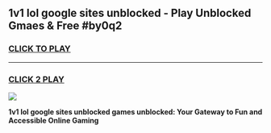 
## 1v1 lol google sites unblocked - Play Unblocked Gmaes & Free #by0q2
<h3>
<a href="https://news.freeplayer.one?title=1v1_lol_google_sites_unblocked&ref=26F">CLICK TO PLAY</a></h3>
<hr>

<h3>
<a href="https://news.freeplayer.one?title=1v1_lol_google_sites_unblocked&ref=26F">CLICK 2 PLAY</a>
  
</h3>

<a href="https://news.freeplayer.one?title=1v1_lol_google_sites_unblocked&ref=26F/"><img src="https://clearcache.store/games.png"></a>


**1v1 lol google sites unblocked games unblocked: Your Gateway to Fun and Accessible Online Gaming**
